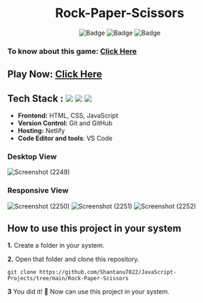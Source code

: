 <h1 align="center">
       Rock-Paper-Scissors 
</h1>

<div align="center">

![Badge](https://img.shields.io/badge/HTML-blue) ![Badge](https://img.shields.io/badge/CSS-orange) ![Badge](https://img.shields.io/badge/-JS%20-blue) 

</div>

### To know about this game: [Click Here](https://www.pgpedia.com/r/rock-paper-scissors)

## Play Now: [Click Here](https://shantanu-rock-paper-scissor.netlify.app/)

## Tech Stack :  <img src="https://img.shields.io/badge/html5%20-%23E34F26.svg?&style=for-the-badge&logo=html5&logoColor=white"/> <img src="https://img.shields.io/badge/css3%20-%231572B6.svg?&style=for-the-badge&logo=css3&logoColor=white"/> <img src="https://img.shields.io/badge/JavaScript-F7DF1E?style=for-the-badge&logo=javascript&logoColor=black"/>

- **Frontend:** HTML, CSS, JavaScript
- **Version Control:** Git and GitHub
- **Hosting:** Netlify
- **Code Editor and tools**: VS Code


### Desktop View
![Screenshot (2249)](https://github.com/Shantanu7022/JavaScript-Projects/assets/123929397/54f19c12-142a-4c95-b4d6-7f6ca8f734c4)

### Responsive View
![Screenshot (2250)](https://github.com/Shantanu7022/JavaScript-Projects/assets/123929397/ef6ea7fd-e1bb-4ec9-82e8-f5cae9859f9b)
![Screenshot (2251)](https://github.com/Shantanu7022/JavaScript-Projects/assets/123929397/0bec1a77-186a-4068-8772-9a120254120d)
![Screenshot (2252)](https://github.com/Shantanu7022/JavaScript-Projects/assets/123929397/f7881787-c527-48da-95be-825069898f06)

  
 ## How to use this project in your system

**1.** Create a folder in your system.

**2.** Open that folder and clone this repository.

```
git clone https://github.com/Shantanu7022/JavaScript-Projects/tree/main/Rock-Paper-Scissors
```

**3** You did it! 🥳 Now can use this project in your system.

<br />



